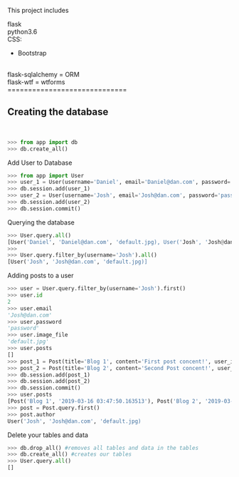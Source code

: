 
This project includes

flask <br>
python3.6 <br>
CSS:
- Bootstrap
<br>
flask-sqlalchemy = ORM <br>
flask-wtf = wtforms <br>
============================= <br>
<h2>Creating the database</h2> <br>

```python
>>> from app import db
>>> db.create_all()
```

Add User to Database
```python
>>> from app import User
>>> user_1 = User(username='Daniel', email='Daniel@dan.com', password='password')
>>> db.session.add(user_1)
>>> user_2 = User(username='Josh', email='Josh@dan.com', password='password')
>>> db.session.add(user_2)
>>> db.session.commit()
````
Querying the database
```python
>>> User.query.all()
[User('Daniel', 'Daniel@dan.com', 'default.jpg), User('Josh', 'Josh@dan.com', 'default.jpg)]
>>>
>>> User.query.filter_by(username='Josh').all()
[User('Josh', 'Josh@dan.com', 'default.jpg)]

```

Adding posts to a user
```python
>>> user = User.query.filter_by(username='Josh').first()
>>> user.id
2
>>> user.email
'Josh@dan.com'
>>> user.password
'password'
>>> user.image_file
'default.jpg'
>>> user.posts
[]
>>> post_1 = Post(title='Blog 1', content='First post concent!', user_id=user.id)
>>> post_2 = Post(title='Blog 2', content='Second Post concent!', user_id=user.id)
>>> db.session.add(post_1)
>>> db.session.add(post_2)
>>> db.session.commit()
>>> user.posts
[Post('Blog 1', '2019-03-16 03:47:50.163513'), Post('Blog 2', '2019-03-16 03:47:50.167985')]
>>> post = Post.query.first()
>>> post.author
User('Josh', 'Josh@dan.com', 'default.jpg)

```

Delete your tables and data
```python
>>> db.drop_all() #removes all tables and data in the tables
>>> db.create_all() #creates our tables
>>> User.query.all()
[]
```
